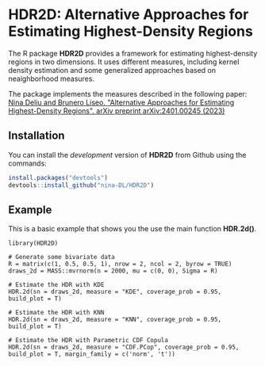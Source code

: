 # HDR2D: Alternative Approaches for Estimating Highest-Density Regions

The R package **HDR2D** provides a framework for estimating highest-density regions in two dimensions. It uses different measures, including kernel density estimation and some generalized approaches based on neaighborhood measures. 

The package implements the measures described in the following paper: [Nina Deliu and Brunero Liseo. "Alternative Approaches for Estimating Highest-Density Regions". arXiv preprint arXiv:2401.00245 (2023)](https://arxiv.org/abs/2401.00245)


## Installation

You can install the *development* version of **HDR2D** from Github using the commands:

``` r
install.packages("devtools")
devtools::install_github("nina-DL/HDR2D")
```

## Example

This is a basic example that shows you the use the main function **HDR.2d()**.

```{r example}
library(HDR2D)

# Generate some bivariate data
R = matrix(c(1, 0.5, 0.5, 1), nrow = 2, ncol = 2, byrow = TRUE)
draws_2d = MASS::mvrnorm(n = 2000, mu = c(0, 0), Sigma = R)

# Estimate the HDR with KDE
HDR.2d(sn = draws_2d, measure = "KDE", coverage_prob = 0.95, build_plot = T)

# Estimate the HDR with KNN
HDR.2d(sn = draws_2d, measure = "KNN", coverage_prob = 0.95, build_plot = T)

# Estimate the HDR with Parametric CDF Copula
HDR.2d(sn = draws_2d, measure = "CDF.PCop", coverage_prob = 0.95, build_plot = T, margin_family = c('norm', 't'))

```

